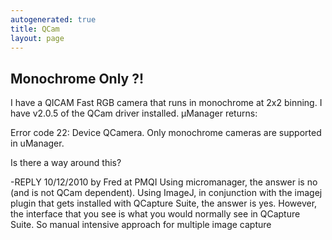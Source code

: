 ```yaml
---
autogenerated: true
title: QCam
layout: page
---
```


## Monochrome Only ?!

I have a QICAM Fast RGB camera that runs in monochrome at 2x2 binning. I
have v2.0.5 of the QCam driver installed. µManager returns:

Error code 22: Device QCamera. Only monochrome cameras are supported in
uManager.

Is there a way around this?

-REPLY 10/12/2010 by Fred at PMQI Using micromanager, the answer is no
(and is not QCam dependent). Using ImageJ, in conjunction with the
imagej plugin that gets installed with QCapture Suite, the answer is
yes. However, the interface that you see is what you would normally see
in QCapture Suite. So manual intensive approach for multiple image
capture
